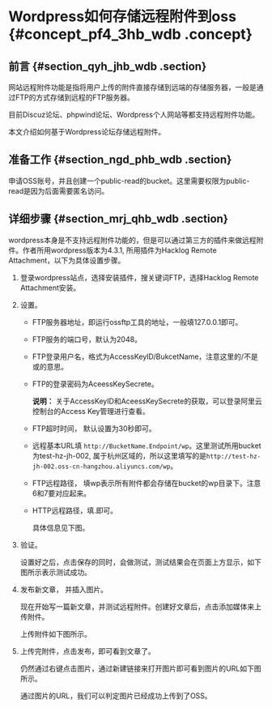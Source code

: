 # Wordpress如何存储远程附件到oss {#concept_pf4_3hb_wdb .concept}

## 前言 {#section_qyh_jhb_wdb .section}

网站远程附件功能是指将用户上传的附件直接存储到远端的存储服务器，一般是通过FTP的方式存储到远程的FTP服务器。

目前Discuz论坛、phpwind论坛、Wordpress个人网站等都支持远程附件功能。

本文介绍如何基于Wordpress论坛存储远程附件。

## 准备工作 {#section_ngd_phb_wdb .section}

申请OSS账号，并且创建一个public-read的bucket。这里需要权限为public-read是因为后面需要匿名访问。

## 详细步骤 {#section_mrj_qhb_wdb .section}

wordpress本身是不支持远程附件功能的，但是可以通过第三方的插件来做远程附件。作者所用wordpress版本为4.3.1, 所用插件为Hacklog Remote Attachment，以下为具体设置步骤。

1.  登录wordpress站点，选择安装插件，搜关键词FTP，选择Hacklog Remote Attachment安装。
2.  设置。
    -   FTP服务器地址，即运行ossftp工具的地址，一般填127.0.0.1即可。
    -   FTP服务的端口号，默认为2048。
    -   FTP登录用户名，格式为AccessKeyID/BukcetName，注意这里的/不是或的意思。
    -   FTP的登录密码为AceessKeySecrete。

        **说明：** 关于AccessKeyID和AceessKeySecrete的获取，可以登录阿里云控制台的Access Key管理进行查看。

    -   FTP超时时间， 默认设置为30秒即可。
    -   远程基本URL填 `http://BucketName.Endpoint/wp`。这里测试所用bucket为test-hz-jh-002, 属于杭州区域的，所以这里填写的是`http://test-hz-jh-002.oss-cn-hangzhou.aliyuncs.com/wp`。
    -   FTP远程路径， 填wp表示所有附件都会存储在bucket的wp目录下。注意6和7要对应起来。
    -   HTTP远程路径，填.即可。

        具体信息见下图。

3.  验证。

    设置好之后，点击保存的同时，会做测试，测试结果会在页面上方显示，如下图所示表示测试成功。

4.  发布新文章， 并插入图片。

    现在开始写一篇新文章，并测试远程附件。创建好文章后，点击添加媒体来上传附件。

    上传附件如下图所示。

5.  上传完附件，点击发布，即可看到文章了。

    仍然通过右键点击图片，通过新建链接来打开图片即可看到图片的URL如下图所示。

    通过图片的URL，我们可以判定图片已经成功上传到了OSS。


